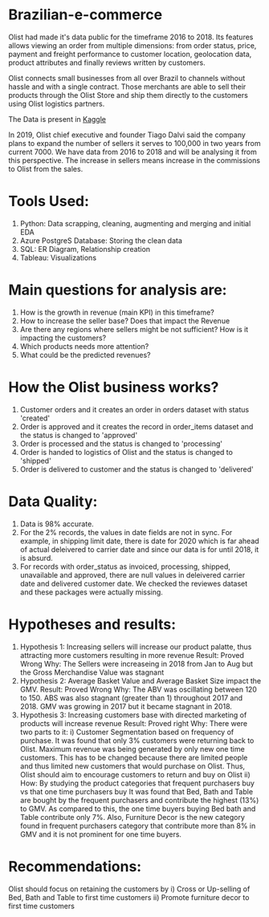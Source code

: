 # Brazilian-e-commerce #

Olist had made it's data public for the timeframe 2016 to 2018. Its features allows viewing an order from multiple dimensions: from order status, price, payment and freight performance to customer location, geolocation data, product attributes and finally reviews written by customers.

Olist connects small businesses from all over Brazil to channels without hassle and with a single contract. Those merchants are able to sell their products through the Olist Store and ship them directly to the customers using Olist logistics partners.

The Data is present in [Kaggle](https://www.kaggle.com/datasets/olistbr/brazilian-ecommerce?select=olist_order_reviews_dataset.csv)

In 2019, Olist chief executive and founder Tiago Dalvi said the company plans to expand the number of sellers it serves to 100,000 in two years from current 7000. We have data from 2016 to 2018 and will be analysing it from this perspective. The increase in sellers means increase in the commissions to Olist from the sales.

# Tools Used: #
  1) Python: Data scrapping, cleaning, augmenting and merging and initial EDA
  2) Azure PostgreS Database: Storing the clean data
  2) SQL: ER Diagram, Relationship creation
  3) Tableau: Visualizations

# Main questions for analysis are: #
  1. How is the growth in revenue (main KPI) in this timeframe?
  2. How to increase the seller base? Does that impact the Revenue
  4. Are there any regions where sellers might be not sufficient? How is it impacting the customers?
  5. Which products needs more attention?
  6. What could be the predicted revenues?

# How the Olist business works? #
  1. Customer orders and it creates an order in orders dataset with status 'created'
  2. Order is approved and it creates the record in order_items dataset and the status is changed to 'approved'
  3. Order is processed and the status is changed to 'processing'
  4. Order is handed to logistics of Olist and the status is changed to 'shipped'
  5. Order is delivered to customer and the status is changed to 'delivered'
  
# Data Quality: #
  1. Data is 98% accurate.
  2. For the 2% records, the values in date fields are not in sync. For example, in shipping limit date, there is date for 2020 which is far ahead of actual              deleivered to carrier date and since our data is for until 2018, it is absurd.
  3. For records with order_status as invoiced, processing, shipped, unavailable and approved, there are null values in deleivered carrier date and delivered            customer date. We checked the reviewes dataset and these packages were actually missing. 
  
# Hypotheses and results: #
  1. Hypothesis 1: Increasing sellers will increase our product palatte, thus attracting more customers resulting in more revenue
     Result: Proved Wrong
     Why: The Sellers were increaseing in 2018 from Jan to Aug but the Gross Merchandise Value was stagnant
  2. Hypothesis 2: Average Basket Value and Average Basket Size impact the GMV.
     Result: Proved Wrong
     Why: The ABV was oscillating between 120 to 150. ABS was also stagnant (greater than 1) throughout 2017 and 2018. GMV was growing in 2017 but it became              stagnant in 2018.
   3. Hypothesis 3: Increasing customers base with directed marketing of products will increase revenue
      Result: Proved right
      Why: There were two parts to it:
          i) Customer Segmentation based on frequency of purchase.
             It was found that only 3% customers were returning back to Olist. Maximum revenue was being generated by only new one time customers.
             This has to be changed because there are limited people and thus limited new customers that would purchase on Olist. 
             Thus, Olist should aim to encourage customers to return and buy on Olist
          ii) How: By studying the product categories that frequent purchasers buy vs that one time purchasers buy
            It was found that Bed, Bath and Table are bought by the frequent purchasers and contribute the highest (13%) to GMV. As compared to this, the one time               buyers buying Bed bath and Table contribute only 7%. Also, Furniture Decor is the new category found in frequent purchasers category that contribute                 more than 8% in GMV and it is not prominent for one time buyers.
            
# Recommendations: #
Olist should focus on retaining the customers by 
  i) Cross or Up-selling of Bed, Bath and Table to first time customers
  ii) Promote furniture decor to first time customers
        
 
